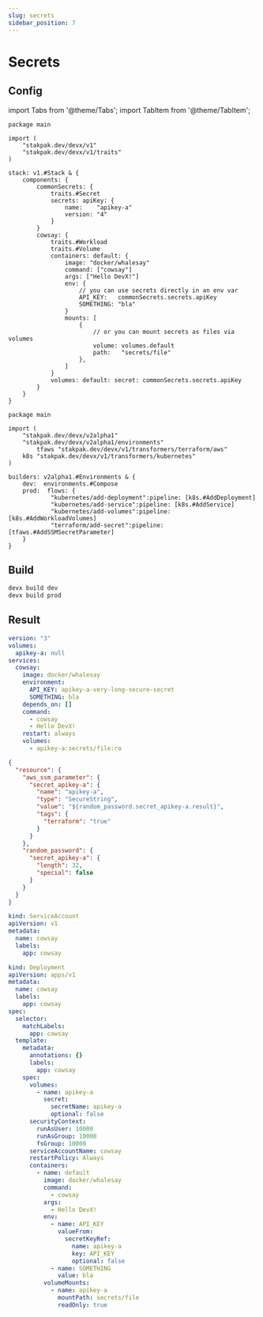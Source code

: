 ```yaml
---
slug: secrets
sidebar_position: 7
---
```


# Secrets

## Config

import Tabs from '@theme/Tabs';
import TabItem from '@theme/TabItem';

<Tabs>
  <TabItem value="stack.cue" label="stack.cue" default>

```cue
package main

import (
	"stakpak.dev/devx/v1"
	"stakpak.dev/devx/v1/traits"
)

stack: v1.#Stack & {
	components: {
		commonSecrets: {
			traits.#Secret
			secrets: apiKey: {
				name:    "apikey-a"
				version: "4"
			}
		}
		cowsay: {
			traits.#Workload
			traits.#Volume
			containers: default: {
				image: "docker/whalesay"
				command: ["cowsay"]
				args: ["Hello DevX!"]
				env: {
					// you can use secrets directly in an env var
					API_KEY:   commonSecrets.secrets.apiKey
					SOMETHING: "bla"
				}
				mounts: [
					{
						// or you can mount secrets as files via volumes
						volume: volumes.default
						path:   "secrets/file"
					},
				]
			}
			volumes: default: secret: commonSecrets.secrets.apiKey
		}
	}
}
```

  </TabItem>
  <TabItem value="builder.cue" label="builder.cue">

```cue
package main

import (
	"stakpak.dev/devx/v2alpha1"
	"stakpak.dev/devx/v2alpha1/environments"
        tfaws "stakpak.dev/devx/v1/transformers/terraform/aws"
    k8s "stakpak.dev/devx/v1/transformers/kubernetes"
)

builders: v2alpha1.#Environments & {
	dev:  environments.#Compose
	prod:  flows: {
            "kubernetes/add-deployment":pipeline: [k8s.#AddDeployment]
            "kubernetes/add-service":pipeline: [k8s.#AddService]
            "kubernetes/add-volumes":pipeline: [k8s.#AddWorkloadVolumes]
            "terraform/add-secret":pipeline: [tfaws.#AddSSMSecretParameter]
    }
}
```

  </TabItem>
</Tabs>

## Build

```bash
devx build dev
devx build prod
```

## Result

<Tabs>
  <TabItem value="Dev" label="Dev" default>

```yaml title="docker-compose.yml"
version: "3"
volumes:
  apikey-a: null
services:
  cowsay:
    image: docker/whalesay
    environment:
      API_KEY: apikey-a-very-long-secure-secret
      SOMETHING: bla
    depends_on: []
    command:
      - cowsay
      - Hello DevX!
    restart: always
    volumes:
      - apikey-a:secrets/file:ro
```

  </TabItem>
  <TabItem value="Prod Terraform" label="Prod Terraform">

```json title="/build/prod/terraform/generated.tf.json"
{
  "resource": {
    "aws_ssm_parameter": {
      "secret_apikey-a": {
        "name": "apikey-a",
        "type": "SecureString",
        "value": "${random_password.secret_apikey-a.result}",
        "tags": {
          "terraform": "true"
        }
      }
    },
    "random_password": {
      "secret_apikey-a": {
        "length": 32,
        "special": false
      }
    }
  }
}
```

  </TabItem>
  <TabItem value="Prod K8s ServiceAccount" label="Prod K8s ServiceAccount">

```yaml title="/build/prod/kubernetes/cowsay-serviceaccount.yml"
kind: ServiceAccount
apiVersion: v1
metadata:
  name: cowsay
  labels:
    app: cowsay
```

  </TabItem>
  <TabItem value="Prod K8s Deployment" label="Prod K8s Deployment">

```yaml title="/build/prod/kubernetes/cowsay-deployment.yml"
kind: Deployment
apiVersion: apps/v1
metadata:
  name: cowsay
  labels:
    app: cowsay
spec:
  selector:
    matchLabels:
      app: cowsay
  template:
    metadata:
      annotations: {}
      labels:
        app: cowsay
    spec:
      volumes:
        - name: apikey-a
          secret:
            secretName: apikey-a
            optional: false
      securityContext:
        runAsUser: 10000
        runAsGroup: 10000
        fsGroup: 10000
      serviceAccountName: cowsay
      restartPolicy: Always
      containers:
        - name: default
          image: docker/whalesay
          command:
            - cowsay
          args:
            - Hello DevX!
          env:
            - name: API_KEY
              valueFrom:
                secretKeyRef:
                  name: apikey-a
                  key: API_KEY
                  optional: false
            - name: SOMETHING
              value: bla
          volumeMounts:
            - name: apikey-a
              mountPath: secrets/file
              readOnly: true
```

  </TabItem>


</Tabs>